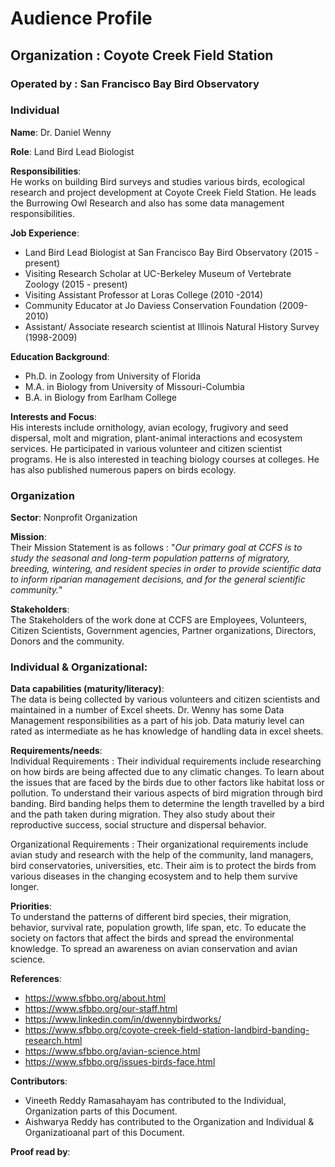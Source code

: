 # Audience Profile

## Organization : Coyote Creek Field Station
### Operated by : San Francisco Bay Bird Observatory

### Individual

**Name**: Dr. Daniel Wenny 

**Role**: Land Bird Lead Biologist

**Responsibilities**: <br/>
He works on building Bird surveys and studies various birds, ecological research and project development at Coyote Creek Field Station. He leads the Burrowing Owl Research and also has some data management responsibilities.
 
**Job Experience**:
* Land Bird Lead Biologist at San Francisco Bay Bird Observatory (2015 - present)
* Visiting Research Scholar at UC-Berkeley Museum of Vertebrate Zoology (2015 - present)
* Visiting Assistant Professor at Loras College (2010 -2014)
* Community Educator at Jo Daviess Conservation Foundation (2009-2010)
* Assistant/ Associate research scientist at Illinois Natural History Survey (1998-2009)

**Education Background**: 
* Ph.D. in Zoology from University of Florida 
* M.A. in Biology from University of Missouri-Columbia
* B.A. in Biology from Earlham College

**Interests and Focus**:<br/>
His interests include ornithology, avian ecology,  frugivory and seed dispersal, molt and migration, plant-animal interactions and ecosystem services. He participated in various volunteer and citizen scientist programs. He is also interested in teaching biology courses at colleges. He has also published numerous papers on birds ecology.

### Organization
**Sector**: Nonprofit Organization

**Mission**: <br/>
Their Mission Statement is as follows : "_Our primary goal at CCFS is to study the seasonal and long-term population patterns of migratory, breeding, wintering, and resident species in order to provide scientific data to inform riparian management decisions, and for the general scientific community._"

**Stakeholders**:<br/>
The Stakeholders of the work done at CCFS are Employees, Volunteers, Citizen Scientists, Government agencies, Partner organizations, Directors, Donors and the community.  

### Individual & Organizational:

**Data capabilities (maturity/literacy)**:<br/>
The data is being collected by various volunteers and citizen scientists and maintained in a number of Excel sheets. Dr. Wenny has some Data Management responsibilities as a part of his job. Data maturiy level can rated as intermediate as he has knowledge of handling data in excel sheets.

**Requirements/needs**:<br/>
Individual Requirements : Their individual requirements include researching on how birds are being affected due to any climatic changes. To learn about the issues that are faced by the birds due to other factors like habitat loss or pollution. To understand their various aspects of bird migration through bird banding. Bird banding helps them to determine the length travelled by a bird and the path taken during migration. They also study about their reproductive success, social structure and dispersal behavior. 

Organizational Requirements : Their organizational requirements include avian study and research with the help of the community, land managers, bird conservatories, universities, etc. Their aim is to protect the birds from various diseases in the changing ecosystem and to help them survive longer. 

**Priorities**:<br/>
To understand the patterns of different bird species, their migration, behavior, survival rate, population growth, life span, etc. To educate the society on factors that affect the birds and spread the environmental knowledge. To spread an awareness on avian conservation and avian science. 

**References**:
* https://www.sfbbo.org/about.html
* https://www.sfbbo.org/our-staff.html
* https://www.linkedin.com/in/dwennybirdworks/ 
* https://www.sfbbo.org/coyote-creek-field-station-landbird-banding-research.html
* https://www.sfbbo.org/avian-science.html
* https://www.sfbbo.org/issues-birds-face.html

**Contributors**:
* Vineeth Reddy Ramasahayam has contributed to the Individual, Organization parts of this Document.
* Aishwarya Reddy has contributed to the Organization and Individual & Organizatioanal part of this Document.


**Proof read by**: 

